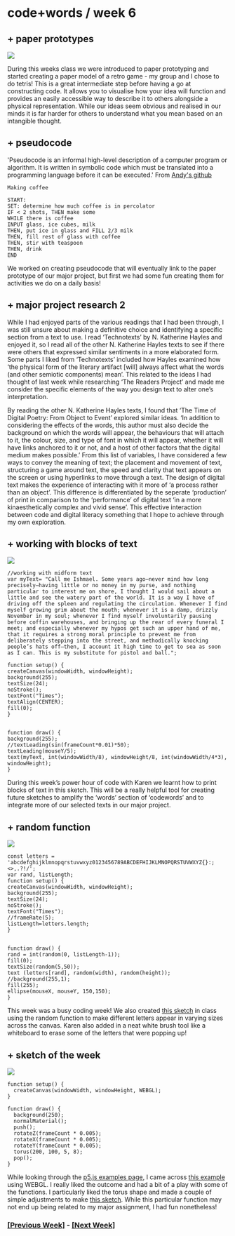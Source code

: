 # code+words / week 6

## + paper prototypes

<img src="tetris2.GIF">

During this weeks class we were introduced to paper prototyping and started creating a paper model of a retro game - my group and I chose to do tetris! This is a great intermediate step before having a go at constructing code. It allows you to visualise how your idea will function and provides an easily accessible way to describe it to others alongside a physical representation. While our ideas seem obvious and realised in our minds it is far harder for others to understand what you mean based on an intangible thought.


## + pseudocode

'Pseudocode is an informal high-level description of a computer program or algorithm. It is written in symbolic code which must be translated into a programming language before it can be executed.' From [Andy's github](https://github.com/Simandy/codewords/tree/master/tools)

```
Making coffee

START:
SET: determine how much coffee is in percolator
IF < 2 shots, THEN make some
WHILE there is coffee 
INPUT glass, ice cubes, milk
THEN, put ice in glass and FILL 2/3 milk
THEN, fill rest of glass with coffee
THEN, stir with teaspoon
THEN, drink
END
```

We worked on creating pseudocode that will eventually link to the paper prototype of our major project, but first we had some fun creating them for activities we do on a daily basis!


## + major project research 2

While I had enjoyed parts of the various readings that I had been through, I was still unsure about making a definitive choice and identifying a specific section from a text to use. I read ‘Technotexts’ by N. Katherine Hayles and enjoyed it, so I read all of the other N. Katherine Hayles texts to see if there were others that expressed similar sentiments in a more elaborated form. Some parts I liked from ‘Technotexts’ included how Hayles examined how ‘the physical form of the literary artifact [will] always affect what the words (and other semiotic components) mean’. This related to the ideas I had thought of last week while researching ‘The Readers Project’ and made me consider the specific elements of the way you design text to alter one’s interpretation. 

By reading the other N. Katherine Hayles texts, I found that ‘The Time of Digital Poetry: From Object to Event’ explored similar ideas. ‘In addition to considering the effects of the words, this author must also decide the background on which the words will appear, the behaviours that will attach to it, the colour, size, and type of font in which it will appear, whether it will have links anchored to it or not, and a host of other factors that the digital medium makes possible.’ From this list of variables, I have considered a few ways to convey the meaning of text; the placement and movement of text, structuring a game around text, the speed and clarity that text appears on the screen or using hyperlinks to move through a text. The design of digital text makes the experience of interacting with it more of ‘a process rather than an object’. This difference is differentiated by the seperate ‘production’ of print in comparison to the ‘performance’ of digital text ‘in a more kinaesthetically complex and vivid sense’. This effective interaction between code and digital literacy something that I hope to achieve through my own exploration.


## + working with blocks of text

<img src="paragraph.jpg">

```
//working with midform text
var myText= "Call me Ishmael. Some years ago—never mind how long precisely—having little or no money in my purse, and nothing particular to interest me on shore, I thought I would sail about a little and see the watery part of the world. It is a way I have of driving off the spleen and regulating the circulation. Whenever I find myself growing grim about the mouth; whenever it is a damp, drizzly November in my soul; whenever I find myself involuntarily pausing before coffin warehouses, and bringing up the rear of every funeral I meet; and especially whenever my hypos get such an upper hand of me, that it requires a strong moral principle to prevent me from deliberately stepping into the street, and methodically knocking people’s hats off—then, I account it high time to get to sea as soon as I can. This is my substitute for pistol and ball.";

function setup() {
createCanvas(windowWidth, windowHeight);
background(255);
textSize(24);
noStroke();
textFont("Times");
textAlign(CENTER);
fill(0);
}


function draw() {
background(255);
//textLeading(sin(frameCount*0.01)*50);
textLeading(mouseY/5);
text(myText, int(windowWidth/8), windowHeight/8, int(windowWidth/4*3), windowHeight);
}
```
During this week’s power hour of code with Karen we learnt how to print blocks of text in this sketch. This will be a really helpful tool for creating future sketches to amplify the ‘words’ section of ‘codewords’ and to integrate more of our selected texts in our major project.


## + random function

<img src="letters.jpg">

```
const letters = 'abcdefghijklmnopqrstuvwxyz0123456789ABCDEFHIJKLMNOPQRSTUVWXYZ{}:;<>,.?!/';
var rand, listLength;
function setup() {
createCanvas(windowWidth, windowHeight);
background(255);
textSize(24);
noStroke();
textFont("Times");
//frameRate(5);
listLength=letters.length;
}


function draw() {
rand = int(random(0, listLength-1));
fill(0);
textSize(random(5,50));
text (letters[rand], random(width), random(height));
//background(255,1);
fill(255);
ellipse(mouseX, mouseY, 150,150);
}
```

This week was a busy coding week! We also created [this sketch](https://celiamance.github.io/codewords/SKO/WEEK6/whiteboard_letters/) in class using the random function to make different letters appear in varying sizes across the canvas. Karen also added in a neat white brush tool like a whiteboard to erase some of the letters that were popping up!


## + sketch of the week

<img src="torus.jpg">

```
function setup() {
  createCanvas(windowWidth, windowHeight, WEBGL);
}

function draw() {
  background(250);
  normalMaterial();
  push();
  rotateZ(frameCount * 0.005);
  rotateX(frameCount * 0.005);
  rotateY(frameCount * 0.005);
  torus(200, 100, 5, 8);
  pop();
}
```

While looking through the [p5.js examples page](https://p5js.org/examples/), I came across [this example](https://p5js.org/examples/3d-geometries.html) using WEBGL. I really liked the outcome and had a bit of a play with some of the functions. I particularly liked the torus shape and made a couple of simple adjustments to make [this sketch](https://celiamance.github.io/codewords/SKO/WEEK6/torus3d/). While this particular function may not end up being related to my major assignment, I had fun nonetheless!


### [[Previous Week]](https://celiamance.github.io/codewords/SKO/WEEK5/) - [[Next Week]](https://celiamance.github.io/codewords/SKO/WEEK7/)
